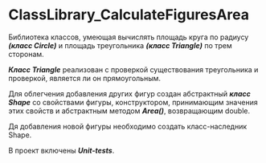 # ClassLibrary_CalculateFiguresArea
Библиотека классов, умеющая вычислять площадь круга по радиусу ***(класс Circle)*** и площадь треугольника ***(класс Triangle)***
по трем сторонам. 

***Класс Triangle*** реализован с проверкой существования треугольника и проверкой, является ли он прямоугольным. 

Для облегчения добавления других фигур создан абстрактный ***класс Shape*** со свойствами фигуры, конструктором, 
принимающим значения этих свойств и абстрактным методом ***Area()***, возвращающим double.

Дя добавления новой фигуры необходимо создать класс-наследник Shape.

В проект включены ***Unit-tests***.
